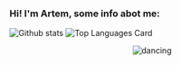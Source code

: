 
### Hi! I'm Artem, some info abot me:

![Github stats](https://github-readme-stats.vercel.app/api?username=rizemun&theme=dracula&show_icons=true&count_private=true)
![Top Languages Card](https://github-readme-stats.vercel.app/api/top-langs/?username=rizemun&layout=compact&theme=dracula)

<div align="center" width="100%" style="width:100%">
  
  ![dancing](https://media.giphy.com/media/12q7JyfK1UolW0/giphy.gif)
  
</div>
